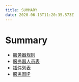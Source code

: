 ```yaml
---
title: SUMMARY
date: 2020-06-13T11:20:35.573Z
---
```

# Summary
* [服务器规则](服务器规则.md)
* [服务器人员表](服务器人员表.md)
* [插件列表](插件列表.md)
* [服务器IP](ip.md)
